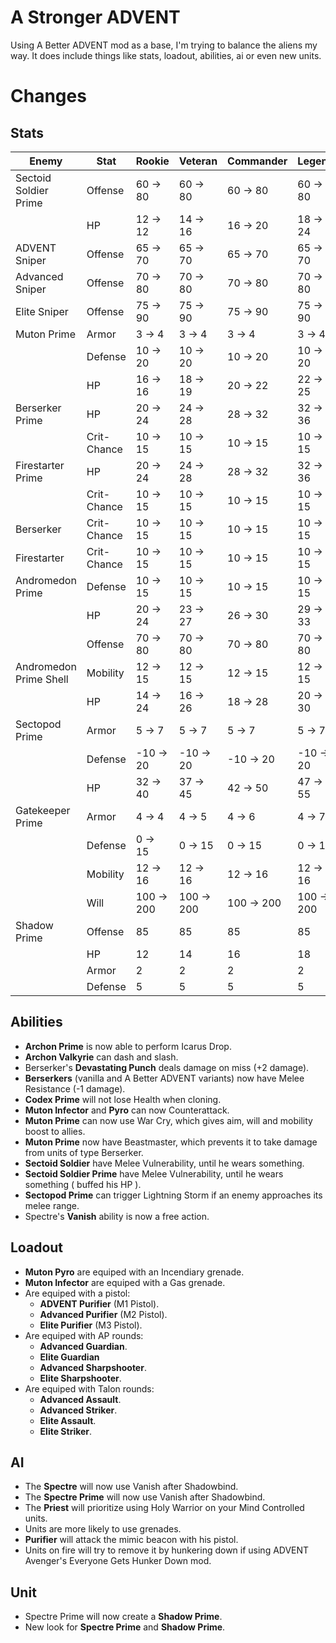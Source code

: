 A Stronger ADVENT
==================

Using A Better ADVENT mod as a base, I'm trying to balance the aliens my way. It does include things like stats, loadout, abilities, ai or even new units.


Changes
========

Stats
------

| Enemy                  | Stat        | Rookie     | Veteran    | Commander  | Legend     |
| ---------------------- | ----------- | ---------- | ---------- | ---------- | ---------- |
| Sectoid Soldier Prime  | Offense     | 60 -> 80   | 60 -> 80   | 60 -> 80   | 60 -> 80   |
|                        | HP          | 12 -> 12   | 14 -> 16   | 16 -> 20   | 18 -> 24   |
| ADVENT Sniper          | Offense     | 65 -> 70   | 65 -> 70   | 65 -> 70   | 65 -> 70   |
| Advanced Sniper        | Offense     | 70 -> 80   | 70 -> 80   | 70 -> 80   | 70 -> 80   |
| Elite Sniper           | Offense     | 75 -> 90   | 75 -> 90   | 75 -> 90   | 75 -> 90   |
| Muton Prime            | Armor       | 3 -> 4     | 3 -> 4     | 3 -> 4     | 3 -> 4     |
|                        | Defense     | 10 -> 20   | 10 -> 20   | 10 -> 20   | 10 -> 20   |
|                        | HP          | 16 -> 16   | 18 -> 19   | 20 -> 22   | 22 -> 25   |
| Berserker Prime        | HP          | 20 -> 24   | 24 -> 28   | 28 -> 32   | 32 -> 36   |
|                        | Crit-Chance | 10 -> 15   | 10 -> 15   | 10 -> 15   | 10 -> 15   |
| Firestarter Prime      | HP          | 20 -> 24   | 24 -> 28   | 28 -> 32   | 32 -> 36   |
|                        | Crit-Chance | 10 -> 15   | 10 -> 15   | 10 -> 15   | 10 -> 15   |
| Berserker              | Crit-Chance | 10 -> 15   | 10 -> 15   | 10 -> 15   | 10 -> 15   |
| Firestarter            | Crit-Chance | 10 -> 15   | 10 -> 15   | 10 -> 15   | 10 -> 15   |
| Andromedon Prime       | Defense     | 10 -> 15   | 10 -> 15   | 10 -> 15   | 10 -> 15   |
|                        | HP          | 20 -> 24   | 23 -> 27   | 26 -> 30   | 29 -> 33   |
|                        | Offense     | 70 -> 80   | 70 -> 80   | 70 -> 80   | 70 -> 80   |
| Andromedon Prime Shell | Mobility    | 12 -> 15   | 12 -> 15   | 12 -> 15   | 12 -> 15   |
|                        | HP          | 14 -> 24   | 16 -> 26   | 18 -> 28   | 20 -> 30   |
| Sectopod Prime         | Armor       | 5 -> 7     | 5 -> 7     | 5 -> 7     | 5 -> 7     |
|                        | Defense     | -10 -> 20  | -10 -> 20  | -10 -> 20  | -10 -> 20  |
|                        | HP          | 32 -> 40   | 37 -> 45   | 42 -> 50   | 47 -> 55   |
| Gatekeeper Prime       | Armor       | 4 -> 4     | 4 -> 5     | 4 -> 6     | 4 -> 7     |
|                        | Defense     | 0 -> 15    | 0 -> 15    | 0 -> 15    | 0 -> 15    |
|                        | Mobility    | 12 -> 16   | 12 -> 16   | 12 -> 16   | 12 -> 16   |
|                        | Will        | 100 -> 200 | 100 -> 200 | 100 -> 200 | 100 -> 200 |
| Shadow Prime           | Offense     | 85         | 85         | 85         | 85         |
|                        | HP          | 12         | 14         | 16         | 18         |
|                        | Armor       | 2          | 2          | 2          | 2          |
|                        | Defense     | 5          | 5          | 5          | 5          |


Abilities
----------

- **Archon Prime** is now able to perform Icarus Drop.
- **Archon Valkyrie** can dash and slash.
- Berserker's **Devastating Punch** deals damage on miss (+2 damage).
- **Berserkers** (vanilla and A Better ADVENT variants) now have Melee Resistance (-1 damage).
- **Codex Prime** will not lose Health when cloning.
- **Muton Infector** and **Pyro** can now Counterattack.
- **Muton Prime** can now use War Cry, which gives aim, will and mobility boost to allies.
- **Muton Prime** now have Beastmaster, which prevents it to take damage from units of type Berserker.
- **Sectoid Soldier** have Melee Vulnerability, until he wears something.
- **Sectoid Soldier Prime** have Melee Vulnerability, until he wears something ( buffed his HP ).
- **Sectopod Prime** can trigger Lightning Storm if an enemy approaches its melee range.
- Spectre's **Vanish** ability is now a free action.


Loadout
--------

- **Muton Pyro** are equiped with an Incendiary grenade.
- **Muton Infector** are equiped with a Gas grenade.
- Are equiped with a pistol:
  - **ADVENT Purifier** (M1 Pistol).
  - **Advanced Purifier** (M2 Pistol).
  - **Elite Purifier** (M3 Pistol).
- Are equiped with AP rounds:
  - **Advanced Guardian**.
  - **Elite Guardian**
  - **Advanced Sharpshooter**.
  - **Elite Sharpshooter**.
- Are equiped with Talon rounds:
  - **Advanced Assault**.
  - **Advanced Striker**.
  - **Elite Assault**.
  - **Elite Striker**.


AI
---

- The **Spectre** will now use Vanish after Shadowbind.
- The **Spectre Prime** will now use Vanish after Shadowbind.
- The **Priest** will prioritize using Holy Warrior on your Mind Controlled units.
- Units are more likely to use grenades.
- **Purifier** will attack the mimic beacon with his pistol.
- Units on fire will try to remove it by hunkering down if using ADVENT Avenger's Everyone Gets Hunker Down mod.


Unit
-----

- Spectre Prime will now create a **Shadow Prime**.
- New look for **Spectre Prime** and **Shadow Prime**.